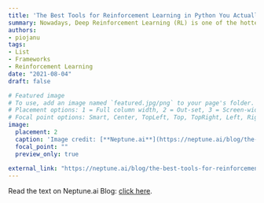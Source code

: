 ```yaml
---
title: 'The Best Tools for Reinforcement Learning in Python You Actually Want to Try'
summary: Nowadays, Deep Reinforcement Learning (RL) is one of the hottest topics in the Data Science community. The fast development of RL has resulted in the growing demand for easy to understand and convenient to use RL tools. That’s why it is important to pick a library that will be quick, reliable, and relevant for your RL task.
authors:
- piojanu
tags:
- List
- Frameworks
- Reinforcement Learning
date: "2021-08-04"
draft: false

# Featured image
# To use, add an image named `featured.jpg/png` to your page's folder.
# Placement options: 1 = Full column width, 2 = Out-set, 3 = Screen-width
# Focal point options: Smart, Center, TopLeft, Top, TopRight, Left, Right, BottomLeft, Bottom, BottomRight
image:
  placement: 2
  caption: 'Image credit: [**Neptune.ai**](https://neptune.ai/blog/the-best-tools-for-reinforcement-learning-in-python)'
  focal_point: ""
  preview_only: true
  
external_link: "https://neptune.ai/blog/the-best-tools-for-reinforcement-learning-in-python"
---
```


Read the text on Neptune.ai Blog: [click here](https://neptune.ai/blog/the-best-tools-for-reinforcement-learning-in-python).
